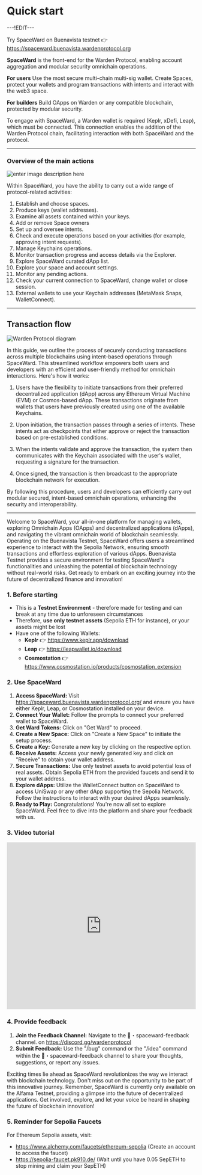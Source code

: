 ﻿---
sidebar_position: 2
---

# Quick start

---!EDIT---

Try SpaceWard on Buenavista testnet  👉  https://spaceward.buenavista.wardenprotocol.org

**SpaceWard**  is the front-end for the Warden Protocol, enabling account aggregation and modular security omnichain operations.

**For users**  Use the most secure multi-chain multi-sig wallet. Create Spaces, protect your wallets and program transactions with intents and interact with the web3 space.

**For builders**  Build OApps on Warden or any compatible blockchain, protected by modular security.

To engage with SpaceWard, a Warden wallet is required (Keplr, xDefi, Leap), which must be connected. This connection enables the addition of the Warden Protocol chain, facilitating interaction with both SpaceWard and the protocol.

****
### Overview of the main actions
![enter image description here](https://i.ibb.co/5MzQqDs/spaceward.png)

Within SpaceWard, you have the ability to carry out a wide range of protocol-related activities:

1. Establish and choose spaces.
2. Produce keys (wallet addresses).
3. Examine all assets contained within your keys.
4. Add or remove Space owners 
5. Set up and oversee intents.
6. Check and execute operations based on your activities (for example, approving intent requests).
7. Manage Keychains operations.
8. Monitor transaction progress and access details via the Explorer.
9. Explore SpaceWard curated dApp list.
10. Explore your space and account settings. 
11. Monitor any pending actions. 
12. Check your current connection to SpaceWard, change wallet or close session. 
13. External wallets to use your Keychain addresses (MetaMask Snaps, WalletConnect).

***

## Transaction flow


![Warden Protocol diagram](https://i.ibb.co/6yYvGJK/Screenshot-2024-02-09-at-12-21-22.png)

In this guide, we outline the process of securely conducting transactions across multiple blockchains using intent-based operations through SpaceWard. This streamlined workflow empowers both users and developers with an efficient and user-friendly method for omnichain interactions. Here's how it works:

1.  Users have the flexibility to initiate transactions from their preferred decentralized application (dApp) across any Ethereum Virtual Machine (EVM) or Cosmos-based dApp. These transactions originate from wallets that users have previously created using one of the available Keychains.
    
2.  Upon initiation, the transaction passes through a series of intents. These intents act as checkpoints that either approve or reject the transaction based on pre-established conditions.
    
3.  When the intents validate and approve the transaction, the system then communicates with the Keychain associated with the user's wallet, requesting a signature for the transaction.
    
4.  Once signed, the transaction is then broadcast to the appropriate blockchain network for execution.

By following this procedure, users and developers can efficiently carry out modular secured, intent-based omnichain operations, enhancing the security and interoperability.

---

Welcome to SpaceWard, your all-in-one platform for managing wallets, exploring Omnichain Apps (OApps) and decentralized applications (dApps), and navigating the vibrant omnichain world of blockchain seamlessly. Operating on the Buenavista Testnet, SpaceWard offers users a streamlined experience to interact with the Sepolia Network, ensuring smooth transactions and effortless exploration of various dApps. Buenavista Testnet provides a secure environment for testing SpaceWard's functionalities and unleashing the potential of blockchain technology without real-world risks. Get ready to embark on an exciting journey into the future of decentralized finance and innovation!

### 1. Before starting

- This is a **Testnet Environment** - therefore made for testing and can break at any time due to unforeseen circumstances
- Therefore, **use only testnet assets** (Sepolia ETH for instance), or your assets might be lost
- Have one of the following Wallets:
   - **Keplr** 👉 https://www.keplr.app/download
   - **Leap** 👉 https://leapwallet.io/download 
   - **Cosmostation** 👉 https://www.cosmostation.io/products/cosmostation_extension 

### 2. Use SpaceWard

1. **Access SpaceWard:** Visit https://spaceward.buenavista.wardenprotocol.org/ and ensure you have either Keplr, Leap, or Cosmostation installed on your device.
2. **Connect Your Wallet:** Follow the prompts to connect your preferred wallet to SpaceWard.
3. **Get Ward Tokens:** Click on "Get Ward" to proceed.
4. **Create a New Space:** Click on "Create a New Space" to initiate the setup process.
5. **Create a Key:** Generate a new key by clicking on the respective option.
6. **Receive Assets:** Access your newly generated key and click on "Receive" to obtain your wallet address.
7. **Secure Transactions:** Use only testnet assets to avoid potential loss of real assets. Obtain Sepolia ETH from the provided faucets and send it to your wallet address.
8. **Explore dApps:** Utilize the WalletConnect button on SpaceWard to access UniSwap or any other dApp supporting the Sepolia Network. Follow the instructions to interact with your desired dApps seamlessly.
9. **Ready to Play:** Congratulations! You're now all set to explore SpaceWard. Feel free to dive into the platform and share your feedback with us.

### 3. Video tutorial

<iframe width="100%" height="444" src="https://www.youtube.com/embed/JZdpHGyOLoY?si=zs-wRqd-PuH1-nZk" title="YouTube video player" frameborder="0" allow="accelerometer; autoplay; clipboard-write; encrypted-media; gyroscope; picture-in-picture; web-share" allowfullscreen></iframe>

### 4. Provide feedback

1. **Join the Feedback Channel:** Navigate to the 📨・spaceward-feedback channel. on https://discord.gg/wardenprotocol 
2. **Submit Feedback:** Use the "/bug" command or the "/idea" command within the 📨・spaceward-feedback channel to share your thoughts, suggestions, or report any issues.

Exciting times lie ahead as SpaceWard revolutionizes the way we interact with blockchain technology. Don't miss out on the opportunity to be part of this innovative journey. Remember, SpaceWard is currently only available on the Alfama Testnet, providing a glimpse into the future of decentralized applications. Get involved, explore, and let your voice be heard in shaping the future of blockchain innovation!

### 5. Reminder for Sepolia Faucets

For Ethereum Sepolia assets, visit:
- https://www.alchemy.com/faucets/ethereum-sepolia  (Create an account to access the faucet)
- https://sepolia-faucet.pk910.de/  (Wait until you have 0.05 SepETH to stop mining and claim your SepETH)